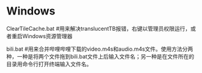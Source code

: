 # Windows
ClearTileCache.bat #用来解决translucentTB报错，右键以管理员权限运行，或者重启Windows资源管理器

bili.bat #用来合并哔哩哔哩下载的video.m4s和audio.m4s文件。使用方法分两种，一种是将两个文件拖到bili.bat文件上后输入文件名；另一种是在文件所在的目录用命令行打开终端输入文件名。
